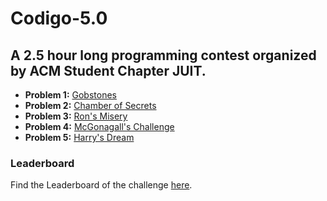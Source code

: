 # Codigo-5.0

## A 2.5 hour long programming contest organized by ACM Student Chapter JUIT.

* **Problem 1:** [Gobstones](https://www.hackerrank.com/contests/codigo-5-0/challenges/gobstones)
* **Problem 2:** [Chamber of Secrets](https://www.hackerrank.com/contests/codigo-5-0/challenges/the-chamber-of-secrets-1)
* **Problem 3:** [Ron's Misery](https://www.hackerrank.com/contests/codigo-5-0/challenges/rons-misery)
* **Problem 4:** [McGonagall's Challenge](https://www.hackerrank.com/contests/codigo-5-0/challenges/mcgonagalls-challenge)
* **Problem 5:** [Harry's Dream](https://www.hackerrank.com/contests/codigo-5-0/challenges/harrys-dream)    


### Leaderboard

Find the Leaderboard of the challenge [here](https://www.hackerrank.com/contests/codigo-5-0/leaderboard).
